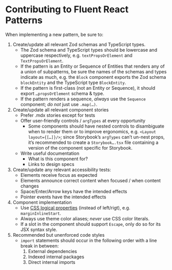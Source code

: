 # Contributing to Fluent React Patterns

When implementing a new pattern, be sure to:

1. Create/update all relevant Zod schemas and TypeScript types.
   - The Zod schema and TypeScript types should be lowercase and uppercase respectively, e.g. `textPropsOrElement` and `TextPropsOrElement`.
   - If the pattern is an Entity or Sequence of Entities that renders any of a union of subpatterns, be sure the names of the schemas and types indicate as much, e.g. the `Block` component exports the Zod schema `blockEntity` and the TypeScript type `BlockEntity`.
   - If the pattern is first-class (not an Entity or Sequence), it should export `…propsOrElement` schema & type.
   - If the pattern renders a sequence, _always_ use the `Sequence` component; _do not_ just use `.map(…)`.
2. Create/update all relevant component stories
   - Prefer .mdx stories except for tests
   - Offer user-friendly controls / `argTypes` at every opportunity
     - Some components should have nested controls to disambiguate when to render them or to improve ergonomics, e.g. `<Layout layout={[…]}/>`; since Storybook’s `argTypes` can’t un-nest props, it’s recommended to create a `Storybook….tsx` file containing a version of the component specific for Storybook.
   - Write useful documentation
     - What is this component for?
     - Links to design specs
3. Create/update any relevant accessibility tests:
   - Elements receive focus as expected
   - Elements announce correct content when focused / when content changes
   - Space/Enter/Arrow keys have the intended effects
   - Pointer events have the intended effects
4. Component implementation
   - Use [CSS logical properties](https://developer.mozilla.org/en-US/docs/Web/CSS/CSS_Logical_Properties) (instead of left/rigt), e.g. `marginInlineStart`.
   - Always use theme color aliases; _never_ use CSS color literals.
   - If a slot in the component should support `Escape`, only do so for its JSX syntax style.
5. Recommended but unenforced code styles
   - `import` statements should occur in the following order with a line break in between:
     1. External dependencies
     2. Indexed internal packages
     3. Direct internal imports
